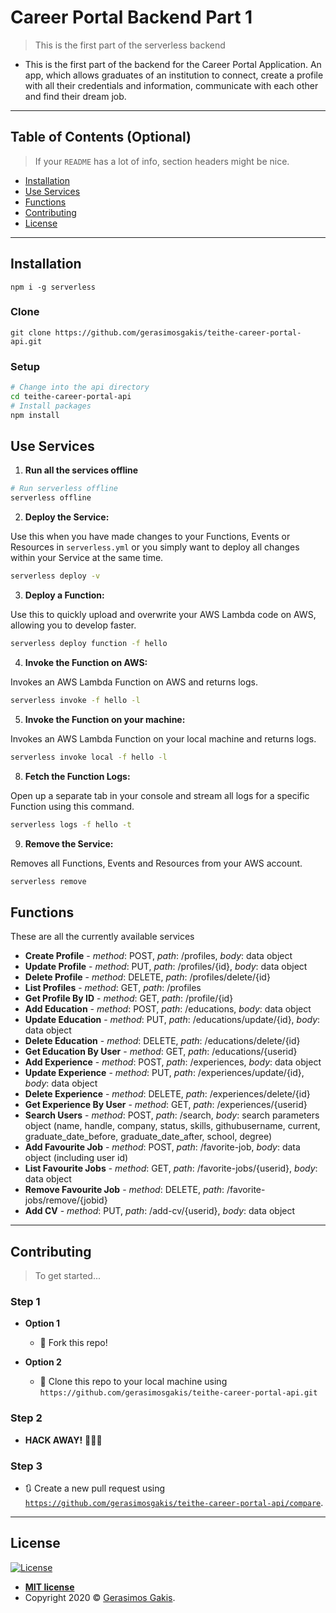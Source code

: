 # Career Portal Backend Part 1

> This is the first part of the serverless backend

- This is the first part of the backend for the Career Portal Application. An app, which allows graduates of an institution
  to connect, create a profile with all their credentials and information, communicate with each other and find their dream job.

---

## Table of Contents (Optional)

> If your `README` has a lot of info, section headers might be nice.

- [Installation](#installation)
- [Use Services](#services)
- [Functions](#functions)
- [Contributing](#contributing)
- [License](#license)

---

## Installation

`npm i -g serverless`

### Clone

`git clone https://github.com/gerasimosgakis/teithe-career-portal-api.git`

### Setup

```bash
# Change into the api directory
cd teithe-career-portal-api
# Install packages
npm install
```

## <a name="services"></a>Use Services

1. **Run all the services offline**

```bash
# Run serverless offline
serverless offline
```

2. **Deploy the Service:**

Use this when you have made changes to your Functions, Events or Resources in `serverless.yml` or you simply want to deploy all changes within your Service at the same time.

```bash
serverless deploy -v
```

3. **Deploy a Function:**

Use this to quickly upload and overwrite your AWS Lambda code on AWS, allowing you to develop faster.

```bash
serverless deploy function -f hello
```

4. **Invoke the Function on AWS:**

Invokes an AWS Lambda Function on AWS and returns logs.

```bash
serverless invoke -f hello -l
```

5. **Invoke the Function on your machine:**

Invokes an AWS Lambda Function on your local machine and returns logs.

```bash
serverless invoke local -f hello -l
```

8. **Fetch the Function Logs:**

Open up a separate tab in your console and stream all logs for a specific Function using this command.

```bash
serverless logs -f hello -t
```

9. **Remove the Service:**

Removes all Functions, Events and Resources from your AWS account.

```bash
serverless remove
```

## Functions

These are all the currently available services

- **Create Profile** - _method_: POST, _path_: /profiles, _body_: data object
- **Update Profile** - _method_: PUT, _path_: /profiles/{id}, _body_: data object
- **Delete Profile** - _method_: DELETE, _path_: /profiles/delete/{id}
- **List Profiles** - _method_: GET, _path_: /profiles
- **Get Profile By ID** - _method_: GET, _path_: /profile/{id}
- **Add Education** - _method_: POST, _path_: /educations, _body_: data object
- **Update Education** - _method_: PUT, _path_: /educations/update/{id}, _body_: data object
- **Delete Education** - _method_: DELETE, _path_: /educations/delete/{id}
- **Get Education By User** - _method_: GET, _path_: /educations/{userid}
- **Add Experience** - _method_: POST, _path_: /experiences, _body_: data object
- **Update Experience** - _method_: PUT, _path_: /experiences/update/{id}, _body_: data object
- **Delete Experience** - _method_: DELETE, _path_: /experiences/delete/{id}
- **Get Experience By User** - _method_: GET, _path_: /experiences/{userid}
- **Search Users** - _method_: POST, _path_: /search, _body_: search parameters object (name, handle, company, status, skills, githubusername, current, graduate_date_before, graduate_date_after, school, degree)
- **Add Favourite Job** - _method_: POST, _path_: /favorite-job, _body_: data object (including user id)
- **List Favourite Jobs** - _method_: GET, _path_: /favorite-jobs/{userid}, _body_: data object
- **Remove Favourite Job** - _method_: DELETE, _path_: /favorite-jobs/remove/{jobid}
- **Add CV** - _method_: PUT, _path_: /add-cv/{userid}, _body_: data object

---

## Contributing

> To get started...

### Step 1

- **Option 1**

  - 🍴 Fork this repo!

- **Option 2**
  - 👯 Clone this repo to your local machine using `https://github.com/gerasimosgakis/teithe-career-portal-api.git`

### Step 2

- **HACK AWAY!** 🔨🔨🔨

### Step 3

- 🔃 Create a new pull request using <a href="https://github.com/gerasimosgakis/teithe-career-portal-api/compare" target="_blank">`https://github.com/gerasimosgakis/teithe-career-portal-api/compare`</a>.

---

## License

[![License](http://img.shields.io/:license-mit-blue.svg?style=flat-square)](http://badges.mit-license.org)

- **[MIT license](http://opensource.org/licenses/mit-license.php)**
- Copyright 2020 © <a href="http://gerasimosgakis.com" target="_blank">Gerasimos Gakis</a>.
